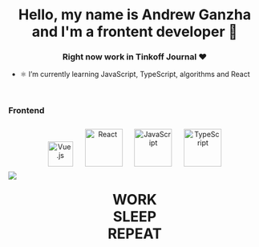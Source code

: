 # <div align="center">Hello, my name is Andrew Ganzha and I'm a frontent developer 🤟</div>  
  

### <div align="center">Right now work in Tinkoff Journal ❤️</div>  
  

-  ⚛️ I’m currently learning JavaScript, TypeScript, algorithms and React  
  

<br/>  


### Frontend  
<div align="center">
<a href="https://vuejs.org/" target="_blank"><img style="margin: 10px" src="https://profilinator.rishav.dev/skills-assets/vuejs-original-wordmark.svg" alt="Vue.js" height="50" /></a>  
<a href="https://reactjs.org/" target="_blank"><img style="margin: 10px" src="https://profilinator.rishav.dev/skills-assets/react-original-wordmark.svg" alt="React" height="75" /></a>  
<a href="https://www.javascript.com/" target="_blank"><img style="margin: 10px" src="https://profilinator.rishav.dev/skills-assets/javascript-original.svg" alt="JavaScript" height="75" /></a>  
<a href="https://www.typescriptlang.org/" target="_blank"><img style="margin: 10px" src="https://profilinator.rishav.dev/skills-assets/typescript-original.svg" alt="TypeScript" height="75" /></a>  
</div>

</td><td valign="top" width="33%">

<img src="https://github-readme-stats.vercel.app/api?username=AndrewGanzha&show_icons=true&count_private=true&hide_border=true" align="left" />

</td><td valign="top" width="33%">

# **<div align="center">WORK<br>SLEEP<br>REPEAT</div>**  


</td></tr></table>  

<br/>  

